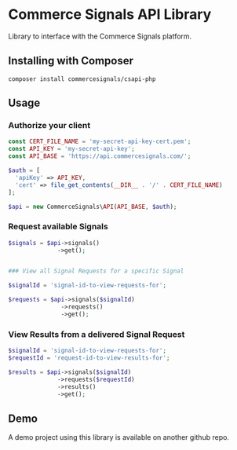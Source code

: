# Commerce Signals API Library

Library to interface with the Commerce Signals platform.

## Installing with Composer

`composer install commercesignals/csapi-php`

## Usage

### Authorize your client

```php
const CERT_FILE_NAME = 'my-secret-api-key-cert.pem';
const API_KEY = 'my-secret-api-key';
const API_BASE = 'https://api.commercesignals.com/';

$auth = [
  'apiKey' => API_KEY,
  'cert' => file_get_contents(__DIR__ . '/' . CERT_FILE_NAME)
];

$api = new CommerceSignals\API(API_BASE, $auth);
```

### Request available Signals

```php
$signals = $api->signals()
              ->get();


### View all Signal Requests for a specific Signal

$signalId = 'signal-id-to-view-requests-for';

$requests = $api->signals($signalId)
               ->requests()
               ->get();
```

### View Results from a delivered Signal Request

```php
$signalId = 'signal-id-to-view-requests-for';
$requestId = 'request-id-to-view-results-for';

$results = $api->signals($signalId)
              ->requests($requestId)
              ->results()
              ->get();
```

Demo
---------
A demo project using this library is available on another github repo.

